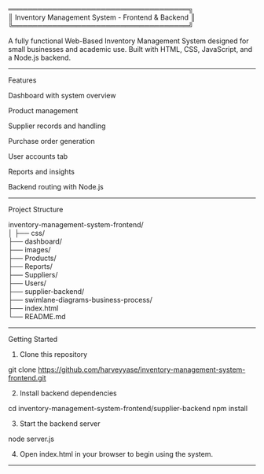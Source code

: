 ═════════════════════════════════════╗  
║  Inventory Management System - Frontend & Backend ║  
╚════════════════════════════════════╝

A fully functional Web-Based Inventory Management System designed for small businesses and academic use. Built with HTML, CSS, JavaScript, and a Node.js backend.


---

Features

Dashboard with system overview

Product management

Supplier records and handling

Purchase order generation

User accounts tab

Reports and insights

Backend routing with Node.js



---

Project Structure

inventory-management-system-frontend/  
│
├── css/  
├── dashboard/  
├── images/  
├── Products/  
├── Reports/  
├── Suppliers/  
├── Users/  
├── supplier-backend/  
├── swimlane-diagrams-business-process/  
├── index.html  
└── README.md  


---

Getting Started

1. Clone this repository

git clone https://github.com/harveyyase/inventory-management-system-frontend.git


2. Install backend dependencies

cd inventory-management-system-frontend/supplier-backend
npm install


3. Start the backend server

node server.js


4. Open index.html in your browser to begin using the system.




---
